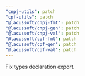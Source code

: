```yaml
---
"cnpj-utils": patch
"cpf-utils": patch
"@lacussoft/cnpj-fmt": patch
"@lacussoft/cnpj-gen": patch
"@lacussoft/cnpj-val": patch
"@lacussoft/cpf-fmt": patch
"@lacussoft/cpf-gen": patch
"@lacussoft/cpf-val": patch
---
```


Fix types declaration export.
